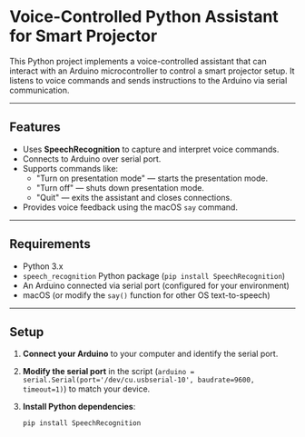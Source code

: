 # Voice-Controlled Python Assistant for Smart Projector

This Python project implements a voice-controlled assistant that can interact with an Arduino microcontroller to control a smart projector setup. It listens to voice commands and sends instructions to the Arduino via serial communication.

---

## Features

- Uses **SpeechRecognition** to capture and interpret voice commands.
- Connects to Arduino over serial port.
- Supports commands like:
  - "Turn on presentation mode" — starts the presentation mode.
  - "Turn off" — shuts down presentation mode.
  - "Quit" — exits the assistant and closes connections.
- Provides voice feedback using the macOS `say` command.

---

## Requirements

- Python 3.x
- `speech_recognition` Python package (`pip install SpeechRecognition`)
- An Arduino connected via serial port (configured for your environment)
- macOS (or modify the `say()` function for other OS text-to-speech)

---

## Setup

1. **Connect your Arduino** to your computer and identify the serial port.
2. **Modify the serial port** in the script (`arduino = serial.Serial(port='/dev/cu.usbserial-10', baudrate=9600, timeout=1)`) to match your device.
3. **Install Python dependencies**:

   ```bash
   pip install SpeechRecognition
